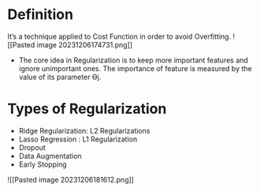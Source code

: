 # Definition
It’s a technique applied to Cost Function in order to avoid Overfitting.
![[Pasted image 20231206174731.png]]
- The core idea in Regularization is to keep more important features and ignore unimportant ones. The importance of feature is measured by the value of its parameter Ɵj.

# Types of Regularization
- Ridge Regularization: L2 Regularizations
- Lasso Regression : L1 Regularization
- Dropout
- Data Augmentation
- Early Stopping

![[Pasted image 20231206181612.png]]